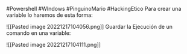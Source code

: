 #Powershell #WIndows #PinguinoMario #HackingEtico 
Para crear una variable lo haremos de esta forma:

![[Pasted image 20221217104056.png]]
Guardar la Ejecución de un comando en una variable:

![[Pasted image 20221217104111.png]]



